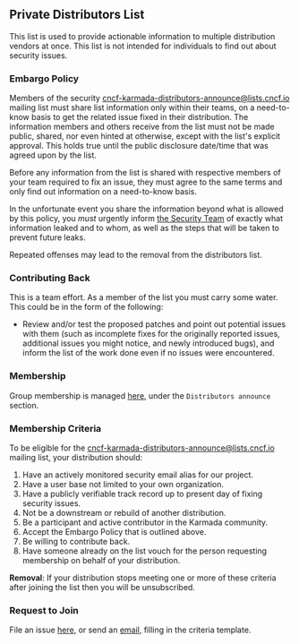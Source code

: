 ## Private Distributors List

This list is used to provide actionable information to multiple distribution vendors at once. This list is not intended for individuals to find out about security issues.

### Embargo Policy

Members of the security [cncf-karmada-distributors-announce@lists.cncf.io](mailto:cncf-karmada-distributors-announce@lists.cncf.io) mailing list must share list information only within their teams, on a need-to-know basis to get the related issue fixed in their distribution. The information members and others receive from the list must not be made public, shared, nor even hinted at otherwise, except with the list's explicit approval. This holds true until the public disclosure date/time that was agreed upon by the list.

Before any information from the list is shared with respective members of your team required to fix an issue, they must agree to the same terms and only find out information on a need-to-know basis.

In the unfortunate event you share the information beyond what is allowed by this policy, you *must* urgently inform [the Security Team](mailto:cncf-karmada-security@lists.cncf.io) of exactly what information leaked and to whom, as well as the steps that will be taken to prevent future leaks.

Repeated offenses may lead to the removal from the distributors list.

### Contributing Back

This is a team effort. As a member of the list you must carry some water. This
could be in the form of the following:

- Review and/or test the proposed patches and point out potential issues with
  them (such as incomplete fixes for the originally reported issues, additional
  issues you might notice, and newly introduced bugs), and inform the list of the
  work done even if no issues were encountered.

### Membership

Group membership is managed [here](security-groups.md), under the `Distributors announce` section.

### Membership Criteria

To be eligible for the [cncf-karmada-distributors-announce@lists.cncf.io](mailto:cncf-karmada-distributors-announce@lists.cncf.io) mailing list, your distribution should:

1. Have an actively monitored security email alias for our project.
2. Have a user base not limited to your own organization.
3. Have a publicly verifiable track record up to present day of fixing security issues.
4. Not be a downstream or rebuild of another distribution.
5. Be a participant and active contributor in the Karmada community.
6. Accept the Embargo Policy that is outlined above.
7. Be willing to contribute back.
8. Have someone already on the list vouch for the person requesting membership on behalf of your distribution.

**Removal**: If your distribution stops meeting one or more of these criteria after joining the list then you will be unsubscribed.

### Request to Join

File an issue [here](https://github.com/karmada-io/community/issues/new?template=distributors-application.md), or send an [email](comms-templates/join-announcement-email-list.md), filling in the criteria template.